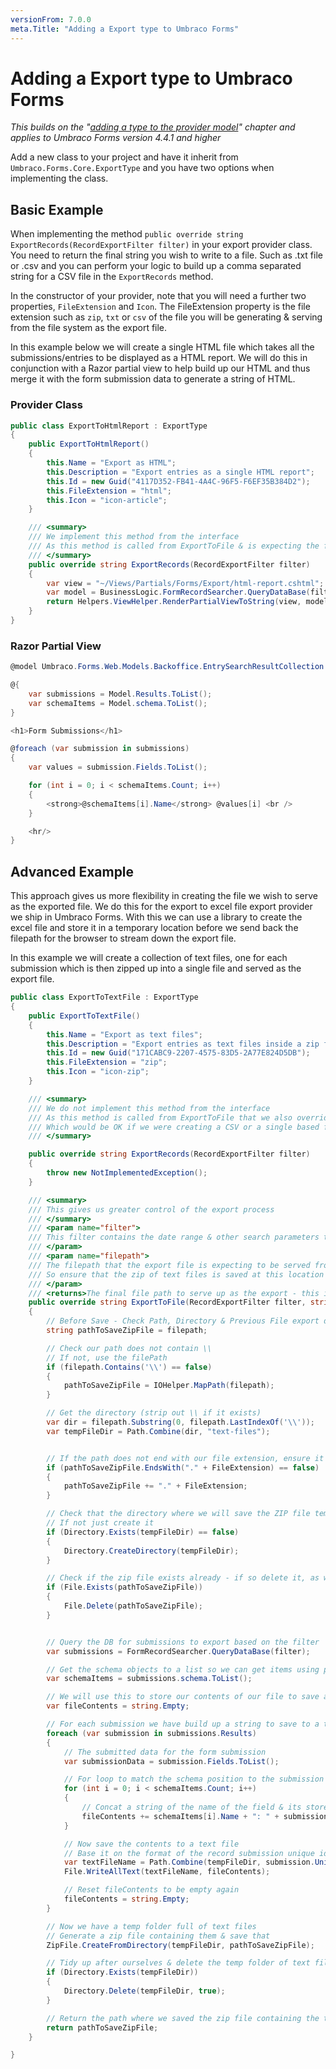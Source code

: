 ```yaml
---
versionFrom: 7.0.0
meta.Title: "Adding a Export type to Umbraco Forms"
---
```


# Adding a Export type to Umbraco Forms
*This builds on the "[adding a type to the provider model](Adding-a-Type.md)" chapter and applies to Umbraco Forms version 4.4.1 and higher*

Add a new class to your project and have it inherit from `Umbraco.Forms.Core.ExportType` and you have two options when implementing the class.

## Basic Example
When implementing the method `public override string ExportRecords(RecordExportFilter filter)` in your export provider class. You need to return the final string you wish to write to a file. Such as .txt file or .csv and you can perform your logic to build up a comma separated string for a CSV file in the `ExportRecords` method.

In the constructor of your provider, note that you will need a further two properties, `FileExtension` and `Icon`. The FileExtension property is the file extension such as `zip`, `txt` or `csv` of the file you will be generating & serving from the file system as the export file.

In this example below we will create a single HTML file which takes all the submissions/entries to be displayed as a HTML report. We will do this in conjunction with a Razor partial view to help build up our HTML and thus merge it with the form submission data to generate a string of HTML.

### Provider Class

```csharp
public class ExportToHtmlReport : ExportType
{
    public ExportToHtmlReport()
    {
        this.Name = "Export as HTML";
        this.Description = "Export entries as a single HTML report";
        this.Id = new Guid("4117D352-FB41-4A4C-96F5-F6EF35B384D2");
        this.FileExtension = "html";
        this.Icon = "icon-article";
    }

    /// <summary>
    /// We implement this method from the interface
    /// As this method is called from ExportToFile & is expecting the file contents as a string to be written as a stream to a file
    /// </summary>
    public override string ExportRecords(RecordExportFilter filter)
    {
        var view = "~/Views/Partials/Forms/Export/html-report.cshtml";
        var model = BusinessLogic.FormRecordSearcher.QueryDataBase(filter);
        return Helpers.ViewHelper.RenderPartialViewToString(view, model);
    }
}
```

### Razor Partial View

```csharp
@model Umbraco.Forms.Web.Models.Backoffice.EntrySearchResultCollection

@{
    var submissions = Model.Results.ToList();
    var schemaItems = Model.schema.ToList();
}

<h1>Form Submissions</h1>

@foreach (var submission in submissions)
{
    var values = submission.Fields.ToList();

    for (int i = 0; i < schemaItems.Count; i++)
    {
        <strong>@schemaItems[i].Name</strong> @values[i] <br />
    }

    <hr/>
}
```

## Advanced Example
This approach gives us more flexibility in creating the file we wish to serve as the exported file. We do this for the export to excel file export provider we ship in Umbraco Forms. With this we can use a library to create the excel file and store it in a temporary location before we send back the filepath for the browser to stream down the export file.

In this example we will create a collection of text files, one for each submission which is then zipped up into a single file and served as the export file.

```csharp
public class ExportToTextFile : ExportType
{
    public ExportToTextFile()
    {
        this.Name = "Export as text files";
        this.Description = "Export entries as text files inside a zip file";
        this.Id = new Guid("171CABC9-2207-4575-83D5-2A77E824D5DB");
        this.FileExtension = "zip";
        this.Icon = "icon-zip";
    }

    /// <summary>
    /// We do not implement this method from the interface
    /// As this method is called from ExportToFile that we also override here & is expecting the file contents as a string to be written as a stream to a file
    /// Which would be OK if we were creating a CSV or a single based file that can have a simple string written as a string such as one large HTML report or XML file perhaps
    /// </summary>

    public override string ExportRecords(RecordExportFilter filter)
    {
        throw new NotImplementedException();
    }

    /// <summary>
    /// This gives us greater control of the export process
    /// </summary>
    /// <param name="filter">
    /// This filter contains the date range & other search parameters to limit the entries we are exporting
    /// </param>
    /// <param name="filepath">
    /// The filepath that the export file is expecting to be served from
    /// So ensure that the zip of text files is saved at this location
    /// </param>
    /// <returns>The final file path to serve up as the export - this is unlikely to change through the export logic</returns>
    public override string ExportToFile(RecordExportFilter filter, string filepath)
    {
        // Before Save - Check Path, Directory & Previous File export does not exist
        string pathToSaveZipFile = filepath;

        // Check our path does not contain \\
        // If not, use the filePath
        if (filepath.Contains('\\') == false)
        {
            pathToSaveZipFile = IOHelper.MapPath(filepath);
        }

        // Get the directory (strip out \\ if it exists)
        var dir = filepath.Substring(0, filepath.LastIndexOf('\\'));
        var tempFileDir = Path.Combine(dir, "text-files");


        // If the path does not end with our file extension, ensure it's added
        if (pathToSaveZipFile.EndsWith("." + FileExtension) == false)
        {
            pathToSaveZipFile += "." + FileExtension;
        }

        // Check that the directory where we will save the ZIP file temporarily exists
        // If not just create it
        if (Directory.Exists(tempFileDir) == false)
        {
            Directory.CreateDirectory(tempFileDir);
        }

        // Check if the zip file exists already - if so delete it, as we have a new update
        if (File.Exists(pathToSaveZipFile))
        {
            File.Delete(pathToSaveZipFile);
        }


        // Query the DB for submissions to export based on the filter
        var submissions = FormRecordSearcher.QueryDataBase(filter);

        // Get the schema objects to a list so we can get items using position index
        var schemaItems = submissions.schema.ToList();

        // We will use this to store our contents of our file to save as a text file
        var fileContents = string.Empty;

        // For each submission we have build up a string to save to a text file
        foreach (var submission in submissions.Results)
        {
            // The submitted data for the form submission
            var submissionData = submission.Fields.ToList();

            // For loop to match the schema position to the submission data
            for (int i = 0; i < schemaItems.Count; i++)
            {
                // Concat a string of the name of the field & its stored data
                fileContents += schemaItems[i].Name + ": " + submissionData[i] + Environment.NewLine;
            }

            // Now save the contents to a text file
            // Base it on the format of the record submission unique id
            var textFileName = Path.Combine(tempFileDir, submission.UniqueId + ".txt");
            File.WriteAllText(textFileName, fileContents);

            // Reset fileContents to be empty again
            fileContents = string.Empty;
        }

        // Now we have a temp folder full of text files
        // Generate a zip file containing them & save that
        ZipFile.CreateFromDirectory(tempFileDir, pathToSaveZipFile);

        // Tidy up after ourselves & delete the temp folder of text files
        if (Directory.Exists(tempFileDir))
        {
            Directory.Delete(tempFileDir, true);
        }

        // Return the path where we saved the zip file containing the text files
        return pathToSaveZipFile;
    }

}
```
